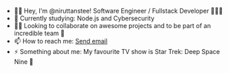<!--
**nirutts/nirutts** is a ✨ _special_ ✨ repository because its `README.md` (this file) appears on your GitHub profile.

Here are some ideas to get you started:

-->

- 👋🙂 Hey, I'm @niruttanstee! Software Engineer / Fullstack Developer 👨🏽‍💻
- 🌱 Currently studying: Node.js and Cybersecurity
- 🤝🏼 Looking to collaborate on awesome projects and to be part of an incredible team 🥊
- 📫 How to reach me: [Send email](mailto:contact@nirutt.dev)
- ⚡ Something about me: My favourite TV show is Star Trek: Deep Space Nine 🖖
